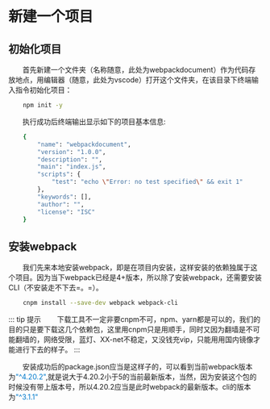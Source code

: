 # 新建一个项目

## 初始化项目
&emsp;&emsp;首先新建一个文件夹（名称随意，此处为webpackdocument）作为代码存放地点，用编辑器（随意，此处为vscode）打开这个文件夹，在该目录下终端输入指令初始化项目：
``` sh
    npm init -y
```
&emsp;&emsp;执行成功后终端输出显示如下的项目基本信息:
``` sh
    {
        "name": "webpackdocument",
        "version": "1.0.0",
        "description": "",
        "main": "index.js",
        "scripts": {
            "test": "echo \"Error: no test specified\" && exit 1"
        },
        "keywords": [],
        "author": "",
        "license": "ISC"
    }
```

## 安装webpack
&emsp;&emsp;我们先来本地安装webpack，即是在项目内安装，这样安装的依赖独属于这个项目。因为当下webpack已经是4+版本，所以除了安装webpack，还需要安装CLI（不安装走不下去=。=）。
``` sh
    cnpm install --save-dev webpack webpack-cli
```

::: tip 提示
&emsp;&emsp;下载工具不一定非要cnpm不可，npm、yarn都是可以的，我们的目的只是要下载这几个依赖包，这里用cnpm只是用顺手，同时又因为翻墙是不可能翻墙的，网络受限，蓝灯、XX-net不稳定，又没钱充vip，只能用用国内镜像才能进行下去的样子。
:::

&emsp;&emsp;安装成功后的package.json应当是这样子的，可以看到当前webpack版本为<font color=#007acc>"^4.20.2"</font>,就是说大于4.20.2小于5的当前最新版本，当然，因为安装这个包的时候没有带上版本号，所以4.20.2应当是此时webpack的最新版本。cli的版本为<font color=#007acc>"^3.1.1"</font>

